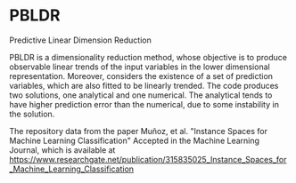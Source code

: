 # PBLDR
Predictive Linear Dimension Reduction

PBLDR is a dimensionality reduction method, whose objective is to produce observable linear trends of the input variables in the lower dimensional representation.  Moreover, considers the existence of a set of prediction variables, which are also fitted to be linearly trended. The code produces two solutions, one analytical and one numerical. The analytical tends to have higher prediction error than the numerical, due to some instability in the solution.

The repository data from the paper Muñoz, et al. "Instance Spaces for Machine Learning Classification" Accepted in the Machine Learning Journal, which is available at https://www.researchgate.net/publication/315835025_Instance_Spaces_for_Machine_Learning_Classification
